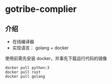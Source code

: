 # gotribe-complier

## 介绍
- 在线编译器
- 实现语言： golang + docker


使用前需先安装 docker，并事先下载运行代码的镜像
```
docker pull python:3
docker pull rust
docker pull golang
```